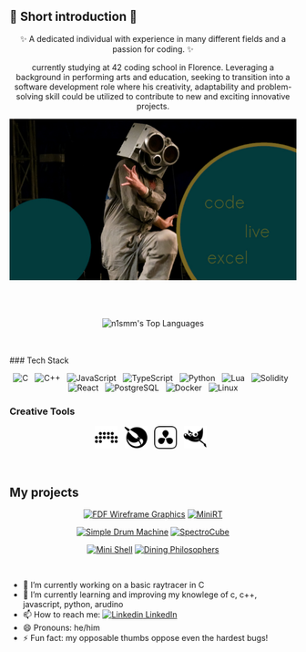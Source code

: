 ## 👋 Short introduction 👋
<p align="center">
✨ A dedicated individual with experience in many different fields and a passion for
coding. ✨
</p>
<p align="center">currently studying at 42 coding school in Florence. Leveraging a background in performing
arts and education, seeking to transition into a software development role where his creativity,
adaptability and problem-solving skill could be utilized to contribute to new and exciting innovative
projects.</p>

<p align="center">
  <img src="code_live.jpg" alt="photo man speakers as mask" />
</p>

<br />
<br />
<p align="center">
  <img align="center" src="https://github-readme-stats.vercel.app/api/top-langs/?username=n1smm&layout=compact&theme=dark&bg_color=033B3D&border_color=7B6823&title_color=526126&text_color=7B6823&size_weight=0.3&count_weight=0.7&border_radius=6&cache_bust=1&hide=Roff,Makefile,Perl" alt="n1smm's Top Languages"/>
<p />
<br />
<br />
### Tech Stack
<p align="center">
  <!-- C -->
  <img src="https://cdn.jsdelivr.net/gh/devicons/devicon/icons/c/c-original.svg" width="40" alt="C" /> &nbsp;
  <!-- C++ -->
  <img src="https://cdn.jsdelivr.net/gh/devicons/devicon/icons/cplusplus/cplusplus-original.svg" width="40" alt="C++" /> &nbsp;
  <!-- JavaScript -->
  <img src="https://cdn.jsdelivr.net/gh/devicons/devicon/icons/javascript/javascript-original.svg" width="40" alt="JavaScript" /> &nbsp;
  <!-- TypeScript -->
  <img src="https://cdn.jsdelivr.net/gh/devicons/devicon/icons/typescript/typescript-original.svg" width="40" alt="TypeScript" /> &nbsp;
  <!-- Python -->
  <img src="https://cdn.jsdelivr.net/gh/devicons/devicon/icons/python/python-original.svg" width="40" alt="Python" /> &nbsp;
  <!-- Lua -->
  <img src="https://cdn.jsdelivr.net/gh/devicons/devicon/icons/lua/lua-original.svg" width="40" alt="Lua" /> &nbsp;
  <!-- Solidity -->
  <img src="https://cdn.jsdelivr.net/gh/devicons/devicon/icons/solidity/solidity-original.svg" width="40" alt="Solidity" /> &nbsp;
  <!-- React -->
  <img src="https://cdn.jsdelivr.net/gh/devicons/devicon/icons/react/react-original.svg" width="40" alt="React" /> &nbsp;
  <!-- PostgreSQL -->
  <img src="https://cdn.jsdelivr.net/gh/devicons/devicon/icons/postgresql/postgresql-original.svg" width="40" alt="PostgreSQL" /> &nbsp;
  <!-- Docker -->
  <img src="https://cdn.jsdelivr.net/gh/devicons/devicon/icons/docker/docker-original.svg" width="40" alt="Docker" /> &nbsp;
  <!-- Linux -->
  <img src="https://cdn.jsdelivr.net/gh/devicons/devicon/icons/linux/linux-original.svg" width="40" alt="Linux" />
</p>

<!-- Creative Tools: Alternative Logos -->
### Creative Tools
<p align="center">
  <!-- Bitwig -->
  <img src="./bitwig.svg" alt="Bitwig" width="40" /> &nbsp;
  <!-- Krita -->
  <img src="./krita.svg" alt="Krita" width="40" /> &nbsp;
  <!-- DaVinci Resolve -->
  <img src="./davinciresolve.svg" alt="DaVinci Resolve" width="40" /> &nbsp;
  <!-- GIMP -->
  <img src="./gimp.svg" alt="GIMP" width="40" /> &nbsp;
</p>
<br />

  ## My projects
<div align="center">

[![FDF Wireframe Graphics](https://github-readme-stats.vercel.app/api/pin/?username=n1smm&repo=fdf--wireframe_graphics&theme=dark&bg_color=033B3D&border_color=7B6823&title_color=526126&text_color=7B6823&size_weight=0.3&count_weight=0.7&cache_bust=1)](https://github.com/n1smm/fdf--wireframe_graphics)
[![MiniRT](https://github-readme-stats.vercel.app/api/pin/?username=n1smm&repo=MiniRT-miniRaytracer&theme=dark&bg_color=033B3D&border_color=7B6823&title_color=526126&text_color=7B6823&size_weight=0.3&count_weight=0.7&cache_bust=1)](https://github.com/n1smm/MiniRT-miniRaytracer)

[![Simple Drum Machine](https://github-readme-stats.vercel.app/api/pin/?username=n1smm&repo=SimpleDrumMachine&theme=dark&bg_color=033B3D&border_color=7B6823&title_color=526126&text_color=7B6823&size_weight=0.3&count_weight=0.7&cache_bust=1)](https://github.com/n1smm/SimpleDrumMachine)
[![SpectroCube](https://github-readme-stats.vercel.app/api/pin/?username=n1smm&repo=spectroCube&theme=dark&bg_color=033B3D&border_color=7B6823&title_color=526126&text_color=7B6823&size_weight=0.3&count_weight=0.7&cache_bust=1)](https://github.com/n1smm/spectroCube)

[![Mini Shell](https://github-readme-stats.vercel.app/api/pin/?username=n1smm&repo=mini_shell&theme=dark&bg_color=033B3D&border_color=7B6823&title_color=526126&text_color=7B6823&size_weight=0.3&count_weight=0.7&cache_bust=1)](https://github.com/n1smm/mini_shell)
[![Dining Philosophers](https://github-readme-stats.vercel.app/api/pin/?username=n1smm&repo=Dinning_phiosophers&theme=dark&bg_color=033B3D&border_color=7B6823&title_color=526126&text_color=7B6823&size_weight=0.3&count_weight=0.7&cache_bust=1)](https://github.com/n1smm/Dinning_phiosophers)


</div>

<br />

- 🔭 I’m currently working on a basic raytracer in C
- 🌱 I’m currently learning and improving my knowlege of c, c++, javascript, python, arudino
- 📫 How to reach me: [![Linkedin](https://i.sstatic.net/gVE0j.png) LinkedIn](https://www.linkedin.com/in/tjaž-juvan-234b862b9)
&nbsp;
- 😄 Pronouns: he/him
- ⚡ Fun fact: my opposable thumbs oppose even the hardest bugs!
